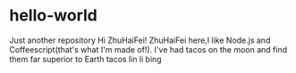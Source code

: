# hello-world
Just another repository
Hi ZhuHaiFei!
ZhuHaiFei here,I like Node.js and Coffeescript(that's what I'm made of!).
I've had tacos on the moon and find them far superior to Earth tacos
lin li bing
